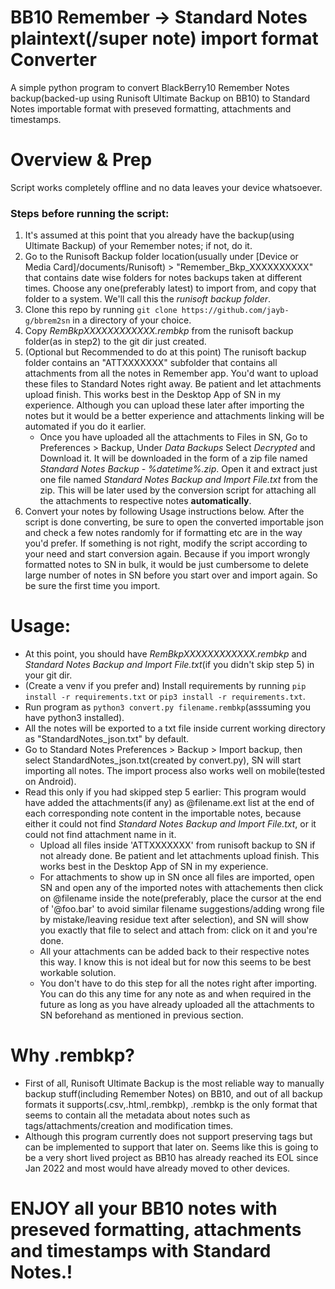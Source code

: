 # BB10 Remember → Standard Notes plaintext(/super note) import format Converter
A simple python program to convert BlackBerry10 Remember Notes backup(backed-up using Runisoft Ultimate Backup on BB10) to Standard Notes importable format with preseved formatting, attachments and timestamps.

# Overview & Prep
   Script works completely offline and no data leaves your device whatsoever.
   ### Steps before running the script:
   1. It's assumed at this point that you already have the backup(using Ultimate Backup) of your Remember notes; if not, do it.
   2. Go to the Runisoft Backup folder location(usually under [Device or Media Card]/documents/Runisoft) > "Remember_Bkp_XXXXXXXXXX" that contains date wise folders for notes backups taken at different times. Choose any one(preferably latest) to import from, and copy that folder to a system. We'll call this the *runisoft backup folder*.
   3. Clone this repo by running `git clone https://github.com/jayb-g/bbrem2sn` in a directory of your choice.
   4. Copy *RemBkpXXXXXXXXXXXX.rembkp* from the runisoft backup folder(as in step2) to the git dir just created.
   5. (Optional but Recommended to do at this point) The runisoft backup folder contains an "ATTXXXXXXX" subfolder that contains all attachments from all the notes in Remember app. You'd want to upload these files to Standard Notes right away. Be patient and let attachments upload finish. This works best in the Desktop App of SN in my experience. Although you can upload these later after importing the notes but it would be a better experience and attachments linking will be automated if you do it earlier.
      - Once you have uploaded all the attachments to Files in SN, Go to Preferences > Backup, Under *Data Backups* Select *Decrypted* and Download it. It will be downloaded in the form of a zip file named *Standard Notes Backup - %datetime%.zip*. Open it and extract just one file named *Standard Notes Backup and Import File.txt* from the zip. This will be later used by the conversion script for attaching all the attachments to respective notes **automatically**.
   6. Convert your notes by following Usage instructions below. After the script is done converting, be sure to open the converted importable json and check a few notes randomly for if formatting etc are in the way you'd prefer. If something is not right, modify the script according to your need and start conversion again. Because if you import wrongly formatted notes to SN in bulk, it would be just cumbersome to delete large number of notes in SN before you start over and import again. So be sure the first time you import.

# Usage:
   - At this point, you should have *RemBkpXXXXXXXXXXXX.rembkp* and *Standard Notes Backup and Import File.txt*(if you didn't skip step 5) in your git dir.
   - (Create a venv if you prefer and) Install requirements by running `pip install -r requirements.txt` or `pip3 install -r requirements.txt`.
   - Run program as `python3 convert.py filename.rembkp`(asssuming you have python3 installed).
   - All the notes will be exported to a txt file inside current working directory as "StandardNotes_json.txt" by default.
   - Go to Standard Notes Preferences > Backup > Import backup, then select StandardNotes_json.txt(created by convert.py), SN will start importing all notes. The import process also works well on mobile(tested on Android).
   - Read this only if you had skipped step 5 earlier: This program would have added the attachments(if any) as @filename.ext list at the end of each corresponding note content in the importable notes, because either it could not find *Standard Notes Backup and Import File.txt*, or it could not find attachment name in it.
      + Upload all files inside 'ATTXXXXXXX' from runisoft backup to SN if not already done. Be patient and let attachments upload finish. This works best in the Desktop App of SN in my experience.
      + For attachments to show up in SN once all files are imported, open SN and open any of the imported notes with attachements then click on @filename inside the note(preferably, place the cursor at the end of '@foo.bar' to avoid similar filename suggestions/adding wrong file by mistake/leaving residue text after selection), and SN will show you exactly that file to select and attach from: click on it and you're done.
      + All your attachments can be added back to their respective notes this way. I know this is not ideal but for now this seems to be best workable solution.
      + You don't have to do this step for all the notes right after importing. You can do this any time for any note as and when required in the future as long as you have already uploaded all the attachments to SN beforehand as mentioned in previous section.

# Why .rembkp?
   - First of all, Runisoft Ultimate Backup is the most reliable way to manually backup stuff(including Remember Notes) on BB10, and out of all backup formats it supports(.csv,.html,.rembkp), .rembkp is the only format that seems to contain all the metadata about notes such as tags/attachments/creation and modification times.
   - Although this program currently does not support preserving tags but can be implemented to support that later on. Seems like this is going to be a very short lived project as BB10 has already reached its EOL since Jan 2022 and most would have already moved to other devices.


# ENJOY all your BB10 notes with preseved formatting, attachments and timestamps with Standard Notes.!